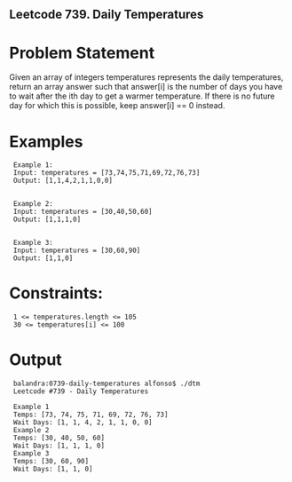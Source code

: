 ## Leetcode 739. Daily Temperatures

# Problem Statement
Given an array of integers temperatures represents the daily temperatures, return an array answer such that answer[i] is the number of days you have to wait after the ith day to get a warmer temperature. If there is no future day for which this is possible, keep answer[i] == 0 instead.

# Examples 

     Example 1:
     Input: temperatures = [73,74,75,71,69,72,76,73]
     Output: [1,1,4,2,1,1,0,0]
     
     
     Example 2:
     Input: temperatures = [30,40,50,60]
     Output: [1,1,1,0]
     
     
     Example 3:
     Input: temperatures = [30,60,90]
     Output: [1,1,0]
 

# Constraints:

     1 <= temperatures.length <= 105
     30 <= temperatures[i] <= 100

# Output
     balandra:0739-daily-temperatures alfonso$ ./dtm 
     Leetcode #739 - Daily Temperatures
     
     Example 1
     Temps: [73, 74, 75, 71, 69, 72, 76, 73]
     Wait Days: [1, 1, 4, 2, 1, 1, 0, 0]
     Example 2
     Temps: [30, 40, 50, 60]
     Wait Days: [1, 1, 1, 0]
     Example 3
     Temps: [30, 60, 90]
     Wait Days: [1, 1, 0]
